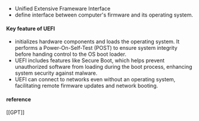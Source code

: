 - Unified Extensive Frameware Interface
- define interface between computer's firmware and its operating system.
#### Key feature of UEFI
- initializes hardware components and loads the operating system. It performs a Power-On-Self-Test (POST) to ensure system integrity before handing control to the OS boot loader.
- UEFI includes features like Secure Boot, which helps prevent unauthorized software from loading during the boot process, enhancing system security against malware.
- UEFI can connect to networks even without an operating system, facilitating remote firmware updates and network booting.

#### reference
[[GPT]]